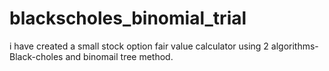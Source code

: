 # blackscholes_binomial_trial
i have created a small stock option fair value calculator using 2 algorithms-Black-choles and binomail tree method.
